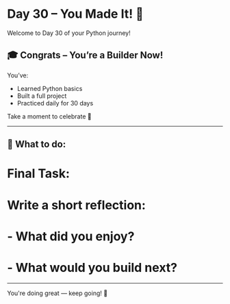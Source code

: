 # Day 30 – You Made It! 🎉

Welcome to Day 30 of your Python journey!

## 🎓 Congrats – You’re a Builder Now!

You’ve:
- Learned Python basics
- Built a full project
- Practiced daily for 30 days

Take a moment to celebrate 👏


---

## 🧠 What to do:

# Final Task:
# Write a short reflection:
# - What did you enjoy?
# - What would you build next?


---

You're doing great — keep going! 🚀